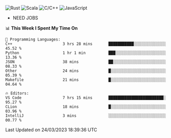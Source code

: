 ![Rust](https://img.shields.io/badge/Rust-000000?style=flat-square&logo=rust&logoColor=white)
![Scala](https://img.shields.io/badge/Scala-DC322F?style=flat-square&logo=Scala)
![C/C++](https://img.shields.io/badge/C++-00599c?style=flat-square&logo=C%2B%2B)
![JavaScript](https://img.shields.io/badge/JavaScript-323330?style=flat-square&logo=javascript&logoColor=F7DF1E)

- NEED JOBS

<!--START_SECTION:waka-->
📊 **This Week I Spent My Time On** 

```text
💬 Programming Languages: 
C++                      3 hrs 28 mins       ███████████░░░░░░░░░░░░░░   45.52 % 
Python                   1 hr 1 min          ███░░░░░░░░░░░░░░░░░░░░░░   13.36 % 
JSON                     38 mins             ██░░░░░░░░░░░░░░░░░░░░░░░   08.33 % 
Other                    24 mins             █░░░░░░░░░░░░░░░░░░░░░░░░   05.39 % 
Makefile                 21 mins             █░░░░░░░░░░░░░░░░░░░░░░░░   04.64 % 

🔥 Editors: 
VS Code                  7 hrs 15 mins       ████████████████████████░   95.27 % 
CLion                    18 mins             █░░░░░░░░░░░░░░░░░░░░░░░░   03.96 % 
IntelliJ                 3 mins              ░░░░░░░░░░░░░░░░░░░░░░░░░   00.77 % 
```


 Last Updated on 24/03/2023 18:39:36 UTC
<!--END_SECTION:waka-->
